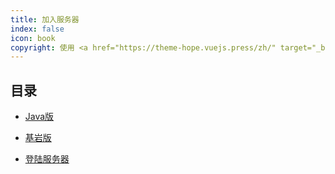 ```yaml
---
title: 加入服务器
index: false
icon: book
copyright: 使用 <a href="https://theme-hope.vuejs.press/zh/" target="_blank">VuePress Theme Hope</a> 主题 | Copyleft© 2023 Craft233  <a href="https://icp.gov.moe/?keyword=20232336" target="_blank">萌ICP备20232336号</a>
---
```


## 目录

- [Java版](Java.md)

- [基岩版](Bedrock.md)

- [登陆服务器](login.md)